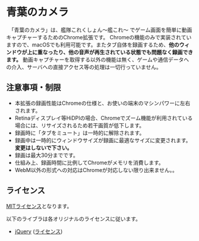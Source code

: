 # 青葉のカメラ

　「青葉のカメラ」は、艦隊これくしょん～艦これ～ でゲーム画面を簡単に動画キャプチャーするためのChrome拡張です。
Chromeの機能のみで実装されていますので、macOSでも利用可能です。またタブ自体を録画するため、**他のウィンドウが上に重なったり、他の音声が再生されている状態でも問題なく録画できます。**
動画キャプチャーを取得する以外の機能は無く、ゲームや通信データへの介入、サーバへの直接アクセス等の処理は一切行っていません。

## 注意事項・制限
  - 本拡張の録画性能はChromeの仕様と、お使いの端末のマシンパワーに左右されます。
  - Retinaディスプレイ等HiDPIの場合、Chromeでズーム機能が利用されている場合には、リサイズされるため若干画質が低下します。
  - 録画時に「タブをミュート」は一時的に解除されます。
  - 録画中は一時的にウィンドウサイズが録画に最適なサイズに変更されます。**変更はしないで下さい。**
  - 録画は最大30分までです。
  - 仕組み上、録画時間に比例してChromeがメモリを消費します。
  - WebM以外の形式への対応はChromeが対応しない限り出来ません。。

## ライセンス

[MITライセンス](https://github.com/Komit/AobaNoVideo/blob/master/LICENSE.md)となります。

以下のライブラは各オリジナルのライセンスに従います。
- [jQuery](http://jquery.com/) ([ライセンス](https://jquery.org/license/))
